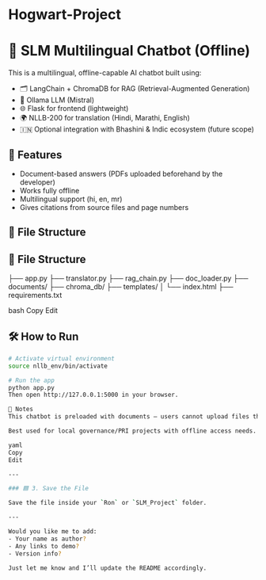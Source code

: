 # Hogwart-Project

# 🧠 SLM Multilingual Chatbot (Offline)

This is a multilingual, offline-capable AI chatbot built using:
- 🗂️ LangChain + ChromaDB for RAG (Retrieval-Augmented Generation)
- 🧠 Ollama LLM (Mistral)
- 🌐 Flask for frontend (lightweight)
- 🌍 NLLB-200 for translation (Hindi, Marathi, English)
- 🇮🇳 Optional integration with Bhashini & Indic ecosystem (future scope)

## 🚀 Features
- Document-based answers (PDFs uploaded beforehand by the developer)
- Works fully offline
- Multilingual support (hi, en, mr)
- Gives citations from source files and page numbers

## 📁 File Structure

## 📁 File Structure
├── app.py
├── translator.py
├── rag_chain.py
├── doc_loader.py
├── documents/
├── chroma_db/
├── templates/
│ └── index.html
├── requirements.txt

bash
Copy
Edit

## 🛠️ How to Run
```bash
# Activate virtual environment
source nllb_env/bin/activate

# Run the app
python app.py
Then open http://127.0.0.1:5000 in your browser.

📌 Notes
This chatbot is preloaded with documents — users cannot upload files themselves.

Best used for local governance/PRI projects with offline access needs.

yaml
Copy
Edit

---

### 🟦 3. Save the File

Save the file inside your `Ron` or `SLM_Project` folder.

---

Would you like me to add:
- Your name as author?
- Any links to demo?
- Version info?

Just let me know and I’ll update the README accordingly.
